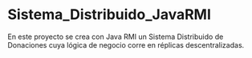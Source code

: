 # Sistema_Distribuido_JavaRMI
En este proyecto se crea con Java RMI un Sistema Distribuido de Donaciones cuya lógica de negocio corre en réplicas descentralizadas. 
